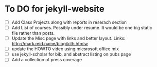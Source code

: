To DO for jekyll-website
==============

- [ ]  Add Class Projects along with reports in reserach section
- [ ]  Add List of courses. Possibly under resume. It would be one big static file rather than posts. 
- [ ]  Update the Misc page with links and better layout. 
Links: http://mark.reid.name/blog/kith.htmlw
- [ ]  update the HOWTO video using micsrosoft office mix
- [ ]  use jekyll-scholar for bib, and abstract listing on pubs page
- [ ] Add a collection of press coverage
